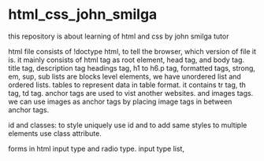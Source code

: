 # html_css_john_smilga

this repository is about learning of html and css by john smilga tutor

html file consists of !doctype html, to tell the browser, which version of file it is.
it mainly consists of html tag as root element, head tag, and body tag. title tag, description tag
headings tag, h1 to h6.p tag, formatted tags, strong, em, sup, sub
lists are blocks level elements,
we have unordered list and ordered lists.
tables to represent data in table format. it contains tr tag, th tag, td tag.
anchor tags are used to vist another websites. and images tags. we can use images as anchor tags by placing image tags in between anchor tags.

id and classes: to style uniquely use id and to add same styles to multiple elements use class attribute.

forms in html
input type and radio type.
input type list,
